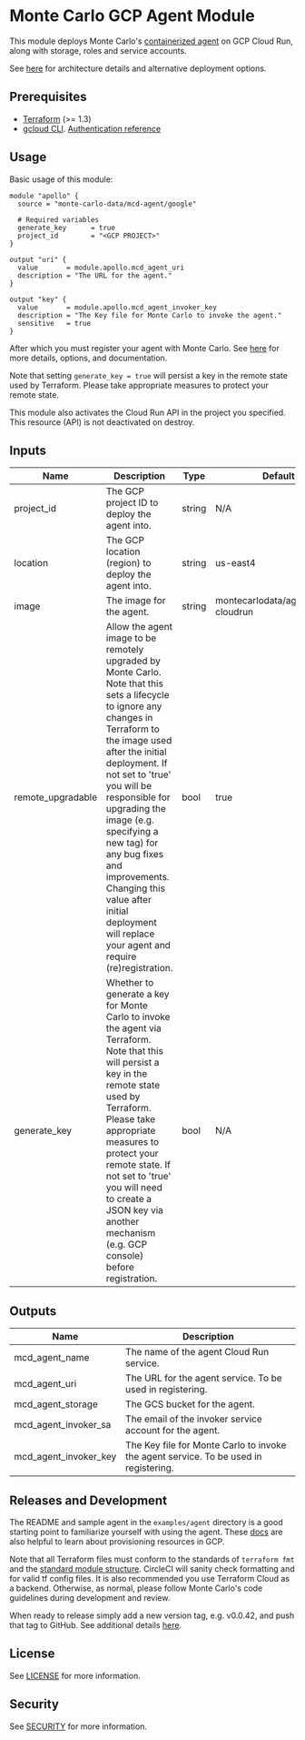 # Monte Carlo GCP Agent Module

This module deploys Monte Carlo's [containerized agent](https://hub.docker.com/r/montecarlodata/agent) on GCP
Cloud Run, along with storage, roles and service accounts.

See [here](https://docs.getmontecarlo.com/docs/platform-architecture) for architecture details and alternative
deployment options.

## Prerequisites

- [Terraform](https://developer.hashicorp.com/terraform/downloads) (>= 1.3)
- [gcloud CLI](https://cloud.google.com/sdk/docs/install).
  [Authentication reference](https://registry.terraform.io/providers/hashicorp/google/latest/docs/guides/provider_reference#authentication)

## Usage

Basic usage of this module:

```
module "apollo" {
  source = "monte-carlo-data/mcd-agent/google"

  # Required variables
  generate_key      = true
  project_id        = "<GCP PROJECT>"
}

output "uri" {
  value       = module.apollo.mcd_agent_uri
  description = "The URL for the agent."
}

output "key" {
  value       = module.apollo.mcd_agent_invoker_key
  description = "The Key file for Monte Carlo to invoke the agent."
  sensitive   = true
}
```

After which you must register your agent with Monte Carlo. See
[here](https://docs.getmontecarlo.com/docs/create-and-register-a-gcp-agent) for more details, options, and
documentation.

Note that setting `generate_key = true` will persist a key in the remote state used by Terraform. Please take
appropriate measures to protect your remote state.

This module also activates the Cloud Run API in the project you specified. This resource (API) is not deactivated on
destroy.

## Inputs

| Name              | Description                                                                                                                                                                                                                                                                                                                                                                                                                   | Type   | Default                              |
|-------------------|-------------------------------------------------------------------------------------------------------------------------------------------------------------------------------------------------------------------------------------------------------------------------------------------------------------------------------------------------------------------------------------------------------------------------------|--------|--------------------------------------|
| project_id        | The GCP project ID to deploy the agent into.                                                                                                                                                                                                                                                                                                                                                                                  | string | N/A                                  |
| location          | The GCP location (region) to deploy the agent into.                                                                                                                                                                                                                                                                                                                                                                           | string | us-east4                             |
| image             | The image for the agent.                                                                                                                                                                                                                                                                                                                                                                                                      | string | montecarlodata/agent:latest-cloudrun |
| remote_upgradable | Allow the agent image to be remotely upgraded by  Monte Carlo. Note that this sets a lifecycle to ignore any  changes in Terraform to the image used after the initial  deployment. If not set to 'true' you will be responsible for  upgrading the image (e.g. specifying a new tag) for any bug  fixes and improvements. Changing this value after initial deployment will replace your agent and require (re)registration. | bool   | true                                 |
| generate_key      | Whether to generate a key for Monte Carlo to invoke the agent via Terraform. Note that this will persist a key in the remote state used by Terraform. Please take appropriate measures to protect your remote state. If not set to 'true' you will need to create a JSON key via another mechanism (e.g. GCP console) before registration.                                                                                    | bool   | N/A                                  |

## Outputs

| Name                  | Description                                                                          |
|-----------------------|--------------------------------------------------------------------------------------|
| mcd_agent_name        | The name of the agent Cloud Run service.                                             |
| mcd_agent_uri         | The URL for the agent service. To be used in registering.                            |
| mcd_agent_storage     | The GCS bucket for the agent.                                                        |
| mcd_agent_invoker_sa  | The email of the invoker service account for the agent.                              |
| mcd_agent_invoker_key | The Key file for Monte Carlo to invoke the agent service. To be used in registering. |

## Releases and Development

The README and sample agent in the `examples/agent` directory is a good starting point to familiarize
yourself with using the agent. These [docs](https://cloud.google.com/docs/terraform) are also helpful to learn about
provisioning resources in GCP.

Note that all Terraform files must conform to the standards of `terraform fmt` and
the [standard module structure](https://developer.hashicorp.com/terraform/language/modules/develop).
CircleCI will sanity check formatting and for valid tf config files.
It is also recommended you use Terraform Cloud as a backend.
Otherwise, as normal, please follow Monte Carlo's code guidelines during development and review.

When ready to release simply add a new version tag, e.g. v0.0.42, and push that tag to GitHub.
See additional
details [here](https://developer.hashicorp.com/terraform/registry/modules/publish#releasing-new-versions).

## License

See [LICENSE](https://github.com/monte-carlo-data/terraform-google-mcd-agent/blob/main/LICENSE) for more information.

## Security

See [SECURITY](https://github.com/monte-carlo-data/terraform-google-mcd-agent/blob/main/SECURITY.md) for more information.